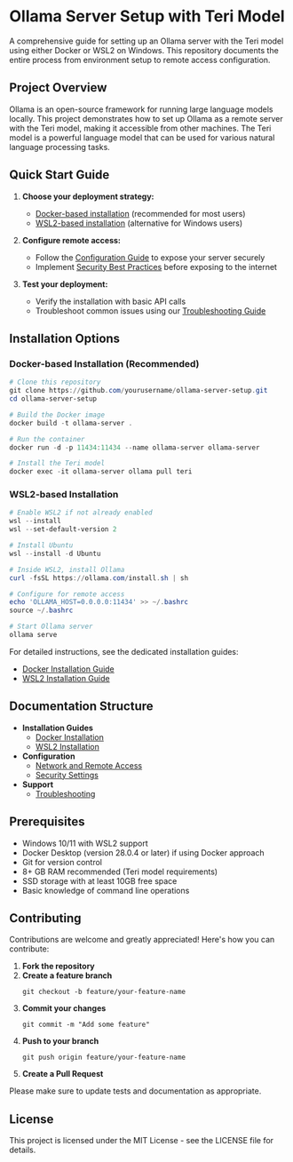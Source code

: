 # Ollama Server Setup with Teri Model

A comprehensive guide for setting up an Ollama server with the Teri model using either Docker or WSL2 on Windows. This repository documents the entire process from environment setup to remote access configuration.

## Project Overview

Ollama is an open-source framework for running large language models locally. This project demonstrates how to set up Ollama as a remote server with the Teri model, making it accessible from other machines. The Teri model is a powerful language model that can be used for various natural language processing tasks.

## Quick Start Guide

1. **Choose your deployment strategy:**
   - [Docker-based installation](docs/docker-installation.md) (recommended for most users)
   - [WSL2-based installation](docs/wsl2-installation.md) (alternative for Windows users)

2. **Configure remote access:**
   - Follow the [Configuration Guide](docs/configuration.md) to expose your server securely
   - Implement [Security Best Practices](docs/security.md) before exposing to the internet

3. **Test your deployment:**
   - Verify the installation with basic API calls
   - Troubleshoot common issues using our [Troubleshooting Guide](docs/troubleshooting.md)

## Installation Options

### Docker-based Installation (Recommended)

```powershell
# Clone this repository
git clone https://github.com/yourusername/ollama-server-setup.git
cd ollama-server-setup

# Build the Docker image
docker build -t ollama-server .

# Run the container
docker run -d -p 11434:11434 --name ollama-server ollama-server

# Install the Teri model
docker exec -it ollama-server ollama pull teri
```

### WSL2-based Installation

```powershell
# Enable WSL2 if not already enabled
wsl --install
wsl --set-default-version 2

# Install Ubuntu
wsl --install -d Ubuntu

# Inside WSL2, install Ollama
curl -fsSL https://ollama.com/install.sh | sh

# Configure for remote access
echo 'OLLAMA_HOST=0.0.0.0:11434' >> ~/.bashrc
source ~/.bashrc

# Start Ollama server
ollama serve
```

For detailed instructions, see the dedicated installation guides:
- [Docker Installation Guide](docs/docker-installation.md)
- [WSL2 Installation Guide](docs/wsl2-installation.md)

## Documentation Structure

- **Installation Guides**
  - [Docker Installation](docs/docker-installation.md)
  - [WSL2 Installation](docs/wsl2-installation.md)
- **Configuration**
  - [Network and Remote Access](docs/configuration.md)
  - [Security Settings](docs/security.md)
- **Support**
  - [Troubleshooting](docs/troubleshooting.md)

## Prerequisites

- Windows 10/11 with WSL2 support
- Docker Desktop (version 28.0.4 or later) if using Docker approach
- Git for version control
- 8+ GB RAM recommended (Teri model requirements)
- SSD storage with at least 10GB free space
- Basic knowledge of command line operations

## Contributing

Contributions are welcome and greatly appreciated! Here's how you can contribute:

1. **Fork the repository**
2. **Create a feature branch**
   ```
   git checkout -b feature/your-feature-name
   ```
3. **Commit your changes**
   ```
   git commit -m "Add some feature"
   ```
4. **Push to your branch**
   ```
   git push origin feature/your-feature-name
   ```
5. **Create a Pull Request**

Please make sure to update tests and documentation as appropriate.

## License

This project is licensed under the MIT License - see the LICENSE file for details.

